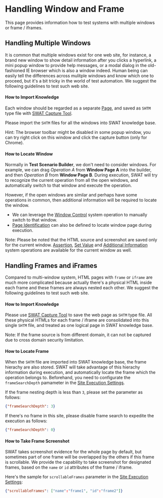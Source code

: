 Handling Window and Frame
===

This page provides information how to test systems with multiple windows or frame / iframes.

Handling Multiple Windows
---

It is common that multiple windows exist for one web site, for instance, a brand new window to show detail information after you clicks a hyperlink, a mini popup window to provide help messages, or a modal dialog in the old-fashioned IE browser which is also a window indeed. Human being can easily tell the differences across mulitple windows and know which one to proceed, but it's a bit tricky in the world of test automation. We suggest the following guidelines to test such web site.

#### How to Import Knowledge

Each window should be regarded as a separate [Page](guide_knowledge.md#About_SWAT_Knowledge_Base), and saved as `SHTM` type file with [SWAT Capture Tool](setup_tools.md#SWAT_Capture_Tool).

Please import the `SHTM` files for all the windows into SWAT knowledge base.

Hint: The browser toolbar might be disabled in some popup window, you can try right click on this window and click the capture button (only for Chrome).

#### How to Locate Window

Normally in **Test Scenario Builder**, we don't need to consider windows. For example, we can drag *Operation A* from **Window Page A** into the builder, and then *Operation B* from **Window  Page B**. During execution, SWAT will try to recognize the current operation from all the open windows, and automatically switch to that window and execute the operation.

However, if the open windows are similar and perhaps have some operations in common, then additional information will be required to locate the window. 

* We can leverage the [Window Control](ref_sys_operation.md#Operation_-_Window_Control) system operation to manually switch to that window.
* [Page Identification](ref_mq_rule.md#Finding_Window_in_Scenario) can also be defined to locate window page during execution.

Note: Please be noted that the HTML source and screenshot are saved only for the current window. [Assertion](ref_sys_operation.md#Operation_-_Assertion), [Set Value](ref_sys_operation.md#Operation_-_Set_Value) and [Additional Information](ref_sys_operation.md#Operation_-_Additional_Information) system operations are available for the current window as well.

Handling Frames and iFrames
---

Compared to multi-window system, HTML pages with `frame` or `iframe` are much more complicated because actually there's a physical HTML inside each frame and these frames are always nested each other. We suggest the following guidelines to test such web site.

#### How to Import Knowledge

Please use [SWAT Capture Tool](setup_tools.md#SWAT_Capture_Tool) to save the web page as `SHTM` type file. All these physical HTMLs for each frame / iframe are consolidated into this single `SHTM` file, and treated as one logical page in SWAT knowledge base.

Note: If the frame source is from different domain, it can not be captured due to cross domain security limitation.

#### How to Locate Frame

When the `SHTM` file are imported into SWAT knowledge base, the frame hierachy are also stored. SWAT will take advantage of this hierachy information during execution, and automatically locate the frame which the operation belongs to. Beforehand, you need to configurate the `frameSearchDepth` pamameter in the [Site Execution Settings](guide_execution.md#Settings_of_execution).

If the frame nesting depth is less than `3`, please set the parameter as follows:

```json
{"frameSearchDepth": 3}
``` 

If there's no frame in this site, please disable frame search to expedite the execution as follows:

```json
{"frameSearchDepth": 0}
``` 

#### How to Take Frame Screenshot

SWAT takes screenshot evidence for the whole page by default, but sometimes part of one frame will be overlapped by the others if this frame is scrollable. We provide the capability to take screenshot for designated frames, based on the `name` or `id` attributes of the frame / iframe.

Here's the sample for `scrollableFrames` parameter in the [Site Execution Settings](guide_execution.md#Settings_of_execution): 

```json
{"scrollableFrames": ["name":"frame1", "id":"frame2"]}
``` 
